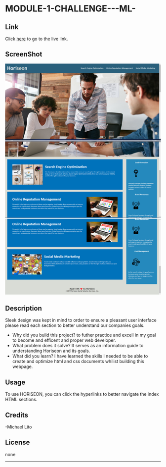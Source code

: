 # MODULE-1-CHALLENGE---ML-  

## Link

Click [here](https://micklitodev.github.io/HORISEON-WEBOPTIMIZATION/) to go to the live link. 


## ScreenShot 

![Screenshot of finished website product](./assets/images/Screenshot%201.png?raw=true "Horiseon Homepage")
![Screenshot of finished website product part 2](./assets/images/Screenshot%202%20.png?raw=true)
![Screenshot of finished website product part 3](./assets/images/Screenshot%203.png?raw=true)

## Description

Sleek design was kept in mind to order to ensure a pleasant user interface please read each section to better understand our companies goals.

- Why did you build this project? to futher practice and excell in my goal to become and efficent and proper web developer. 
- What problem does it solve? It serves as an information guide to understanding Horiseon and its goals. 
- What did you learn?  I have learned the skills I needed to be able to create and optimize html and css documents whilist building this webpage.
 

## Usage

To use HORISEON, you can click the hyperlinks to better navigate the index HTML sections.

## Credits

-Michael Lito

## License

none

---